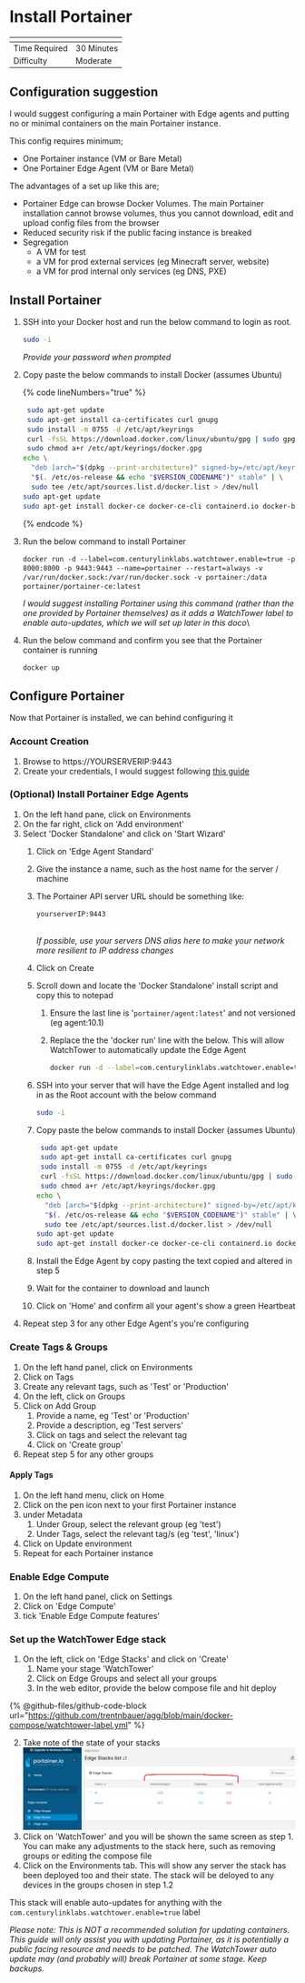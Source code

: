 # Install Portainer

<table data-view="cards"><thead><tr><th></th><th></th></tr></thead><tbody><tr><td>Time Required</td><td>30 Minutes</td></tr><tr><td>Difficulty</td><td>Moderate</td></tr></tbody></table>

## Configuration suggestion

I would suggest configuring a main Portainer with Edge agents and putting no or minimal containers on the main Portainer instance.

This config requires minimum;

* One Portainer instance (VM or Bare Metal)
* One Portainer Edge Agent (VM or Bare Metal)

The advantages of a set up like this are;

* Portainer Edge can browse Docker Volumes. The main Portainer installation cannot browse volumes, thus you cannot download, edit and upload config files from the browser
* Reduced security risk if the public facing instance is breaked
* Segregation
  * A VM for test
  * a VM for prod external services (eg Minecraft server, website)
  * a VM for prod internal only services (eg DNS, PXE)

## Install Portainer

1.  SSH into your Docker host and run the below command to login as root.&#x20;

    ```bash
    sudo -i
    ```

    _Provide your password when prompted_
2.  Copy paste the below commands to install Docker (assumes Ubuntu)

    {% code lineNumbers="true" %}
    ```bash
     sudo apt-get update
     sudo apt-get install ca-certificates curl gnupg
     sudo install -m 0755 -d /etc/apt/keyrings
     curl -fsSL https://download.docker.com/linux/ubuntu/gpg | sudo gpg --dearmor -o /etc/apt/keyrings/docker.gpg
     sudo chmod a+r /etc/apt/keyrings/docker.gpg
    echo \
      "deb [arch="$(dpkg --print-architecture)" signed-by=/etc/apt/keyrings/docker.gpg] https://download.docker.com/linux/ubuntu \
      "$(. /etc/os-release && echo "$VERSION_CODENAME")" stable" | \
      sudo tee /etc/apt/sources.list.d/docker.list > /dev/null
    sudo apt-get update
    sudo apt-get install docker-ce docker-ce-cli containerd.io docker-buildx-plugin
    ```
    {% endcode %}
3.  Run the below command to install Portainer

    ```
    docker run -d --label=com.centurylinklabs.watchtower.enable=true -p 8000:8000 -p 9443:9443 --name=portainer --restart=always -v /var/run/docker.sock:/var/run/docker.sock -v portainer:/data portainer/portainer-ce:latest
    ```

    _I would suggest installing Portainer using this command (rather than the one provided by Portainer themselves) as it adds a WatchTower label to enable auto-updates, which we will set up later in this doco_\

4.  Run the below command and confirm you see that the Portainer container is running

    ```bash
    docker up
    ```

## Configure Portainer

Now that Portainer is installed, we can behind configuring it

### Account Creation

1. Browse to https://YOURSERVERIP:9443
2. Create your credentials, I would suggest following [this guide](broken-reference)

### (Optional) Install Portainer Edge Agents&#x20;

1. On the left hand pane, click on Environments
2. On the far right, click on 'Add environment'
3. Select 'Docker Standalone' and click on 'Start Wizard'
   1. Click on 'Edge Agent Standard'
   2. Give the instance a name, such as the host name for the server / machine
   3.  The Portainer API server URL should be something like:

       ```
       yourserverIP:9443
       ```

       \
       _If possible, use your servers DNS alias here to make your network more resilient to IP address changes_
   4. Click on Create
   5. Scroll down and locate the 'Docker Standalone' install script and copy this to notepad
      1. Ensure the last line is '`portainer/agent:latest`' and not versioned (eg agent:10.1)
      2.  Replace the the 'docker run' line with the below. This will allow WatchTower to automatically update the Edge Agent

          ```bash
          docker run -d --label=com.centurylinklabs.watchtower.enable=true \
          ```
   6.  SSH into your server that will have the Edge Agent installed and log in as the Root account with the below command

       ```bash
       sudo -i
       ```
   7.  Copy paste the below commands to install Docker (assumes Ubuntu)

       ```sh
        sudo apt-get update
        sudo apt-get install ca-certificates curl gnupg
        sudo install -m 0755 -d /etc/apt/keyrings
        curl -fsSL https://download.docker.com/linux/ubuntu/gpg | sudo gpg --dearmor -o /etc/apt/keyrings/docker.gpg
        sudo chmod a+r /etc/apt/keyrings/docker.gpg
       echo \
         "deb [arch="$(dpkg --print-architecture)" signed-by=/etc/apt/keyrings/docker.gpg] https://download.docker.com/linux/ubuntu \
         "$(. /etc/os-release && echo "$VERSION_CODENAME")" stable" | \
         sudo tee /etc/apt/sources.list.d/docker.list > /dev/null
       sudo apt-get update
       sudo apt-get install docker-ce docker-ce-cli containerd.io docker-buildx-plugin
       ```
   8. Install the Edge Agent by copy pasting the text copied and altered in step 5
   9. Wait for the container to download and launch
   10. Click on 'Home' and confirm all your agent's show a green Heartbeat
4. Repeat step 3 for any other Edge Agent's you're configuring

### Create Tags & Groups

1. On the left hand panel, click on Environments
2. Click on Tags
3. Create any relevant tags, such as 'Test' or 'Production'
4. On the left, click on Groups
5. Click on Add Group
   1. Provide a name, eg 'Test' or 'Production'
   2. Provide a description, eg 'Test servers'
   3. Click on tags and select the relevant tag
   4. Click on 'Create group'
6. Repeat step 5 for any other groups

#### Apply Tags

1. On the left hand menu, click on Home
2. Click on the pen icon  next to your first Portainer instance
3. under Metadata
   1. Under Group, select the relevant group (eg 'test')
   2. Under Tags, select the relevant tag/s (eg 'test', 'linux')
4. Click on Update environment
5. Repeat for each Portainer instance

### Enable Edge Compute

1. On the left hand panel, click on Settings
2. Click on 'Edge Compute'
3. tick 'Enable Edge Compute features'

### Set up the WatchTower Edge stack

1. On the left, click on 'Edge Stacks' and click on 'Create'
   1. Name your stage 'WatchTower'
   2. Click on Edge Groups and select all your groups
   3. In the web editor, provide the below compose file and hit deploy

{% @github-files/github-code-block url="https://github.com/trentnbauer/agg/blob/main/docker-compose/watchtower-label.yml" %}

2. Take note of the state of your stacks\
   ![](<../../.gitbook/assets/image (45).png>)
3. Click on 'WatchTower' and you will be shown the same screen as step 1. You can make any adjustments to the stack here, such as removing groups or editing the compose file
4. Click on the Environments tab. This will show any server the stack has been deployed too and their state. The stack will be deloyed to any devices in the groups chosen in step 1.2

This stack will enable auto-updates for anything with the `com.centurylinklabs.watchtower.enable=true` label

_Please note: This is NOT a recommended solution for updating containers. This guide will only assist you with updating Portainer, as it is potentially a public facing resource and needs to be patched. The WatchTower auto update may (and probably will) break Portainer at some stage. Keep backups._

